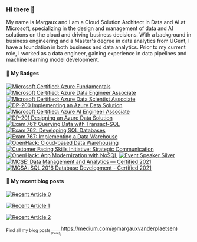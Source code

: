 ### Hi there 👋
My name is Margaux and I am a Cloud Solution Architect in Data and AI at Microsoft, specializing in the design and management of data and AI solutions on the cloud and driving business decisions. With a background in business engineering and a Master's degree in data analytics from UGent, I have a foundation in both business and data analytics. Prior to my current role, I worked as a data engineer, gaining experience in data pipelines and machine learning model development.

#### 🌱 My Badges
<!--START_SECTION:badges-->
[![Microsoft Certified: Azure Fundamentals](https://images.credly.com/size/110x110/images/be8fcaeb-c769-4858-b567-ffaaa73ce8cf/image.png)](http://www.credly.com/badges/17746317-6850-4c6a-9f4f-1713a3cc903c "Microsoft Certified: Azure Fundamentals")
[![Microsoft Certified: Azure Data Engineer Associate](https://images.credly.com/size/110x110/images/61542181-0e8d-496c-a17c-3d4bf590eda1/azure-data-engineer-associate-600x600.png)](http://www.credly.com/badges/77a6942c-ee0e-4f7a-8b50-595e4592527d "Microsoft Certified: Azure Data Engineer Associate")
[![Microsoft Certified: Azure Data Scientist Associate](https://images.credly.com/size/110x110/images/5c8fca38-b0d2-49e5-9ad2-f3f8e79b327f/azure-data-scientist-associate-600x600.png)](http://www.credly.com/badges/cdf561ed-9ee6-463d-8e86-48a4997e93ec "Microsoft Certified: Azure Data Scientist Associate")
[![DP-200 Implementing an Azure Data Solution](https://images.credly.com/size/110x110/images/af626bbe-ed13-472f-9e72-d4808474acb5/exam-dp200-600x600.png)](http://www.credly.com/badges/073c3bd6-4e22-4825-9d74-5a45bcc864d9 "DP-200 Implementing an Azure Data Solution")
[![Microsoft Certified: Azure AI Engineer Associate](https://images.credly.com/size/110x110/images/61f56aa4-16fd-403c-90bc-1d90dba1fa99/image.png)](http://www.credly.com/badges/78c32678-64d5-4b19-93c9-866ccb5ea77b "Microsoft Certified: Azure AI Engineer Associate")
[![DP-201 Designing an Azure Data Solution](https://images.credly.com/size/110x110/images/c4671de2-68f7-4219-952d-2e955e25f453/exam-dp201-600x600.png)](http://www.credly.com/badges/9376dbff-7290-4274-a457-2bc7a4643e2a "DP-201 Designing an Azure Data Solution")
[![Exam 761: Querying Data with Transact-SQL](https://images.credly.com/size/110x110/images/85c76aaa-ffea-442a-8c0a-9c0589514d83/Querying_Data_with_Transact-SQL-01.png)](http://www.credly.com/badges/7df06e5e-fdf0-49e4-9bbb-15250c8a6793 "Exam 761: Querying Data with Transact-SQL")
[![Exam 762: Developing SQL Databases](https://images.credly.com/size/110x110/images/f0183871-6655-45c1-953d-9a8383d32932/Developing_SQL_Databases-01.png)](http://www.credly.com/badges/008ea468-4828-4325-a090-e9d9d4dc5e1c "Exam 762: Developing SQL Databases")
[![Exam 767: Implementing a Data Warehouse](https://images.credly.com/size/110x110/images/17e00076-e4aa-4e21-a7ca-671428e61567/Implementing_a_Data_Warehouse-01.png)](http://www.credly.com/badges/7905312c-0053-4e62-9505-8d5d0c44f289 "Exam 767: Implementing a Data Warehouse")
[![OpenHack: Cloud-based Data Warehousing](https://images.credly.com/size/110x110/images/3c27bae0-76fa-4b69-b7ac-907b4dfcf382/image.png)](http://www.credly.com/badges/b95dc1dc-e6ba-4f02-9828-3c92fd6a4653 "OpenHack: Cloud-based Data Warehousing")
[![Customer Facing Skills Initiative: Strategic Communication](https://images.credly.com/size/110x110/images/3da49662-4e0c-4120-9e86-7ad8f1f43c63/CFSI_Badge_Strategic_Communication.png)](http://www.credly.com/badges/e6174ecf-feb5-4a95-83b1-fe1a2eb12a18 "Customer Facing Skills Initiative: Strategic Communication")
[![OpenHack: App Modernization with NoSQL](https://images.credly.com/size/110x110/images/bfdead12-4686-4a31-a71f-d9771cec30a7/NoSQL.png)](http://www.credly.com/badges/8352fe7e-81cd-4886-a673-ba34e8415b5c "OpenHack: App Modernization with NoSQL")
[![Event Speaker Silver](https://images.credly.com/size/110x110/images/cf21f7eb-9bde-4f70-ab79-3e4afb5d8dfa/Event-Speaker-Silver.png)](http://www.credly.com/badges/6d8ce313-ea8c-43b0-bbf1-699ed155f04c "Event Speaker Silver")
[![MCSE: Data Management and Analytics — Certified 2021](https://images.credly.com/size/110x110/images/488561b5-b6d3-4a6b-9b2a-094bfbd84cff/MCSE-Data_Management_and_Analytics-600x600.png)](http://www.credly.com/badges/57ba0b01-a997-4af2-8feb-40d6e2a8b7ad "MCSE: Data Management and Analytics — Certified 2021")
[![MCSA: SQL 2016 Database Development - Certified 2021](https://images.credly.com/size/110x110/images/252a3123-bed6-41ca-99f5-9afc773f4493/MCSA-SQL_2016_Database_Development-600x600.png)](http://www.credly.com/badges/f86dabcb-7b9b-425a-86e0-05b94bbf683a "MCSA: SQL 2016 Database Development - Certified 2021")
<!--END_SECTION:badges-->

#### 📜 My recent blog posts
<!-- BLOG-POST-LIST:START -->
<a target="_blank" href="https://github-readme-medium-recent-article.vercel.app/medium/@margauxvanderplaetsen/0"><img src="https://github-readme-medium-recent-article.vercel.app/medium/@margauxvanderplaetsen/0" alt="Recent Article 0"> 

<a target="_blank" href="https://github-readme-medium-recent-article.vercel.app/medium/@margauxvanderplaetsen/1"><img src="https://github-readme-medium-recent-article.vercel.app/medium/@margauxvanderplaetsen/1" alt="Recent Article 1"> 

<a target="_blank" href="https://github-readme-medium-recent-article.vercel.app/medium/@margauxvanderplaetsen/2"><img src="https://github-readme-medium-recent-article.vercel.app/medium/@margauxvanderplaetsen/2" alt="Recent Article 2"> 
<!-- BLOG-POST-LIST:END -->
<sub>Find all my blog posts<sub> <sub>[here]<sub>(https://medium.com/@margauxvanderplaetsen)
<!--
**margauxvp/margauxvp** is a ✨ _special_ ✨ repository because its `README.md` (this file) appears on your GitHub profile.

Here are some ideas to get you started:

- 🔭 I’m currently working on ...
- 🌱 I’m currently learning ...
- 👯 I’m looking to collaborate on ...
- 🤔 I’m looking for help with ...
- 💬 Ask me about ...
- 📫 How to reach me: ...
- 😄 Pronouns: ...
- ⚡ Fun fact: ...
-->

